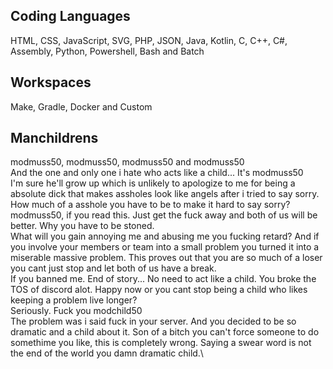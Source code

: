 ## Coding Languages
HTML, CSS, JavaScript, SVG, PHP, JSON, Java, Kotlin, C, C++, C#, Assembly, Python, Powershell, Bash and Batch
## Workspaces
Make, Gradle, Docker and Custom
## Manchildrens
modmuss50, modmuss50, modmuss50 and modmuss50\
And the one and only one i hate who acts like a child... It's modmuss50\
I'm sure he'll grow up which is unlikely to apologize to me for being a absolute dick that makes assholes look like angels after i tried to say sorry.\
How much of a asshole you have to be to make it hard to say sorry?\
modmuss50, if you read this. Just get the fuck away and both of us will be better. Why you have to be stoned.\
What will you gain annoying me and abusing me you fucking retard?
And if you involve your members or team into a small problem you turned it into a miserable massive problem. This proves out that you are so much of a loser you cant just stop and let both of us have a break.\
If you banned me. End of story... No need to act like a child. You broke the TOS of discord alot. Happy now or you cant stop being a child who likes keeping a problem live longer?\
Seriously. Fuck you modchild50\
The problem was i said fuck in your server. And you decided to be so dramatic and a child about it. Son of a bitch you can't force someone to do somethime you like, this is completely wrong. Saying a swear word is not the end of the world you damn dramatic child.\
